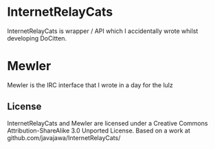InternetRelayCats
=================

InternetRelayCats is wrapper / API which I accidentally wrote whilst developing DoCitten.

Mewler
======

Mewler is the IRC interface that I wrote in a day for the lulz

License
-------
InternetRelayCats and Mewler are licensed under a Creative Commons Attribution-ShareAlike 3.0 Unported License.
Based on a work at github.com/javajawa/InternetRelayCats/

